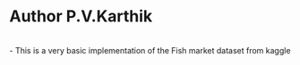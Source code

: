 # Author P.V.Karthik
<br>
- This is a very basic implementation of the Fish market dataset from kaggle 
